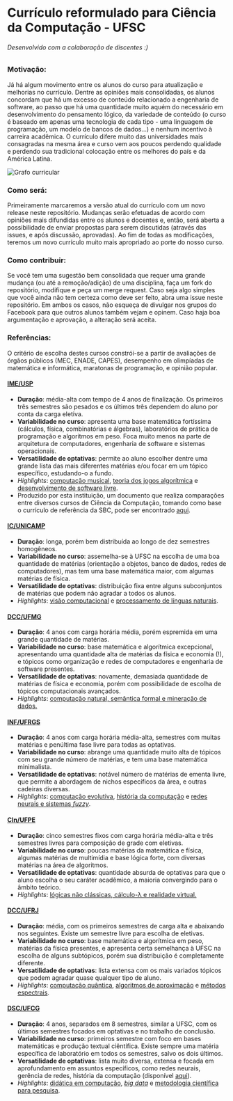# Currículo reformulado para Ciência da Computação - UFSC
###### Desenvolvido com a colaboração de discentes :)

### Motivação:
Já há algum movimento entre os alunos do curso para atualização e melhorias no
currículo. Dentre as opiniões mais consolidadas, os alunos concordam que há um
excesso de conteúdo relacionado a engenharia de software, ao passo que há uma
quantidade muito aquém do necessário em desenvolvimento do pensamento lógico,
da variedade de conteúdo (o curso é baseado em apenas uma tecnologia de cada
tipo - uma linguagem de programação, um modelo de bancos de dados...) e nenhum
incentivo à carreira acadêmica. O currículo difere muito das universidades
mais consagradas na mesma área e curso vem aos poucos perdendo qualidade e
perdendo sua tradicional colocação entre os melhores do país e da América
Latina.

![Grafo curricular][grafo-curricular]

### Como será:
Primeiramente marcaremos a versão atual do currículo com um novo release neste
repositório. Mudanças serão efetuadas de acordo com opiniões mais difundidas
entre os alunos e docentes e, então, será aberta a possibilidade de enviar
propostas para serem discutidas (através das issues, e após discussão,
aprovadas). Ao fim de todas as modificações, teremos um novo currículo muito
mais apropriado ao porte do nosso curso.

### Como contribuir:
Se você tem uma sugestão bem consolidada que requer uma grande mudança (ou até
a remoção/adição) de uma disciplina, faça um fork do repositório, modifique e
peça um merge request. Caso seja algo simples que você ainda não tem certeza
como deve ser feito, abra uma issue neste repositório. Em ambos os casos, não
esqueça de divulgar nos grupos do Facebook para que outros alunos também vejam
e opinem. Caso haja boa argumentação e aprovação, a alteração será aceita.

### Referências:
O critério de escolha destes cursos constrói-se a partir de
avaliações de órgãos públicos (MEC, ENADE, CAPES), desempenho em olimpíadas de
matemática e informática, maratonas de programação, e opinião popular.

#### [IME/USP](https://uspdigital.usp.br/jupiterweb/listarGradeCurricular?codcg=45&codcur=45051&codhab=1&tipo=N)
- **Duração**: média-alta com tempo de 4 anos de finalização. Os primeiros três semestres são pesados e os últimos três dependem do aluno por conta da carga eletiva.
- **Variabilidade no curso**: apresenta uma base matemática fortíssima (cálculos, física, combinatórias e álgebras), laboratórios de prática de programação e algoritmos em peso. Foca muito menos na parte de arquitetura de computadores, engenharia de software e sistemas operacionais.
- **Versatilidade de optativas**: permite ao aluno escolher dentre uma grande lista das mais diferentes matérias e/ou focar em um tópico específico, estudando-o a fundo.
 - *Highlights*: [computação musical](https://uspdigital.usp.br/jupiterweb/obterDisciplina?sgldis=MAC0337&codcur=45051&codhab=1), [teoria dos jogos algorítmica](https://uspdigital.usp.br/jupiterweb/obterDisciplina?sgldis=MAC0466&codcur=45051&codhab=1) e [desenvolvimento de software livre](https://uspdigital.usp.br/jupiterweb/obterDisciplina?sgldis=MAC0466&codcur=45051&codhab=1).
- Produzido por esta instituição, um documento que realiza comparações entre diversos
cursos de Ciência da Computação, tomando como base o currículo de referência da SBC,
pode ser encontrado [aqui](http://bcc.ime.usp.br/principal/documentos/bccs.pdf).

#### [IC/UNICAMP](http://www.dac.unicamp.br/sistemas/catalogos/grad/catalogo2015/proposta/sug42.html)
- **Duração**: longa, porém bem distribuída ao longo de dez semestres homogêneos.
- **Variabilidade no curso**: assemelha-se à UFSC na escolha de uma boa quantidade de matérias (orientação a objetos, banco de dados, redes de computadores), mas tem uma base matemática maior, com algumas matérias de física.
- **Versatilidade de optativas**: distribuição fixa entre alguns subconjuntos de matérias que podem não agradar a todos os alunos.
 - *Highlights*: [visão computacional](http://www.dac.unicamp.br/sistemas/catalogos/grad/catalogo2015/coordenadorias/0023/0023.html#MC949) e [processamento de línguas naturais](http://www.dac.unicamp.br/sistemas/catalogos/grad/catalogo2015/coordenadorias/0023/0023.html#MC896).

#### [DCC/UFMG](http://dcc.ufmg.br/dcc/sites/default/files/public/arquivos_diversos/grade_BCC_2014_2.pdf)
- **Duração**: 4 anos com carga horária média, porém espremida em uma grande quantidade de matérias.
- **Variabilidade no curso**: base matemática e algorítmica excepcional, apresentando uma quantidade alta de matérias da física e economia (!), e tópicos como organização e redes de computadores e engenharia de software presentes.
- **Versatilidade de optativas**: novamente, demasiada quantidade de matérias de física e economia, porém com possibilidade de escolha de tópicos computacionais avançados.
 - *Highlights*: [computação natural, semântica formal e mineração de dados.](http://dcc.ufmg.br/dcc/?q=pt-br/ementa_BCC)

#### [INF/UFRGS](http://www1.ufrgs.br/graduacao/xInformacoesAcademicas/curriculo.php?CodHabilitacao=36&CodCurriculo=95&sem=2015022)
- **Duração**: 4 anos com carga horária média-alta, semestres com muitas matérias e penúltima fase livre para todas as optativas.
- **Variabilidade no curso**: abrange uma quantidade muito alta de tópicos com seu grande número de matérias, e tem uma base matemática minimalista.
- **Versatilidade de optativas**: notável número de matérias de ementa livre, que permite a abordagem de nichos específicos da área, e outras cadeiras diversas.
 - *Highlights*: [computação evolutiva](http://www1.ufrgs.br/graduacao/xInformacoesAcademicas/sumula.php?CodCurriculo=&CodHabilitacao=&sem=2015022&codatividadeensino=8721), [história da computação](http://www1.ufrgs.br/graduacao/xInformacoesAcademicas/sumula.php?CodCurriculo=&CodHabilitacao=&sem=2015022&codatividadeensino=24388) e [redes neurais e sistemas *fuzzy*](http://www1.ufrgs.br/graduacao/xInformacoesAcademicas/sumula.php?CodCurriculo=&CodHabilitacao=&sem=2015022&codatividadeensino=7958).

#### [CIn/UFPE](https://www.ufpe.br/proacad/images/cursos_ufpe/ciencia_computacao_perfil_2002.pdf)
- **Duração**: cinco semestres fixos com carga horária média-alta e três semestres livres para composição de grade com eletivas.
- **Variabilidade no curso**: poucas matérias da matemática e física, algumas matérias de multimídia e base lógica forte, com diversas matérias na área de algoritmos.
- **Versatilidade de optativas**: quantidade absurda de optativas para que o aluno escolha o seu caráter acadêmico, a maioria convergindo para o âmbito teórico.
 - *Highlights*: [lógicas não clássicas, cálculo-λ e realidade virtual.](https://www.ufpe.br/proacad/images/cursos_ufpe/ciencia_computacao_perfil_2002.pdf)

#### [DCC/UFRJ](https://www.siga.ufrj.br/sira/temas/zire/frameConsultas.jsp?mainPage=/repositorio-curriculo/FA9F18A7-92A4-F79B-1A98-293E97D8939B.html)
- **Duração**: média, com os primeiros semestres de carga alta e abaixando nos seguintes. Existe um semestre livre para escolha de eletivas.
- **Variabilidade no curso**: base matemática e algorítmica em peso, matérias da física presentes, e apresenta certa semelhança à UFSC na escolha de alguns subtópicos, porém sua distribuição é completamente diferente.
- **Versatilidade de optativas**: lista extensa com os mais variados tópicos que podem agradar quase qualquer tipo de aluno.
 - *Highlights*: [computação quântica](https://www.siga.ufrj.br/sira/repositorio-curriculo/disciplinas/EA38C730-92A4-F799-108D-AD9CA92A7AF4.html), [algoritmos de aproximação](https://www.siga.ufrj.br/sira/repositorio-curriculo/disciplinas/ED288074-92A4-F715-00E9-CEF74695A612.html) e [métodos espectrais](https://www.siga.ufrj.br/sira/repositorio-curriculo/disciplinas/EA7F6A23-92A4-F799-108D-AD9C21B16782.html).

#### [DSC/UFCG](http://www.computacao.ufcg.edu.br/graduacao/plano-de-curso)
- **Duração**: 4 anos, separados em 8 semestres, similar a UFSC, com os últimos semestres focados em optativas e no trabalho de conclusão.
- **Variabilidade no curso**: primeiros semestre com foco em bases matemáticas e produção textual ciêntífica. Existe sempre uma matéria específica de laboratório em todos os semestres, salvo os dois últimos.
- **Versatilidade de optativas**: lista muito diversa, extensa e focada em aprofundamento em assuntos específicos, como redes neurais, gerência de redes, história da computação (disponível [aqui](https://docs.google.com/spreadsheets/d/1O-An4KiwB-Y1DdWwvFt8pjkyZ9nwHrACVB5uQeiQMJA/pub?output=html)).
 - *Highlights*: [didática em computação](https://docs.google.com/a/computacao.ufcg.edu.br/viewer?a=v&pid=sites&srcid=Y29tcHV0YWNhby51ZmNnLmVkdS5icnxwcmluY2lwYWx8Z3g6NDY2MzA2OWYyYzVhNmY1), [*big data*](https://docs.google.com/a/computacao.ufcg.edu.br/viewer?a=v&pid=sites&srcid=Y29tcHV0YWNhby51ZmNnLmVkdS5icnxwcmluY2lwYWx8Z3g6NGU2ODFiNTcwYTBjOGY5Mw) e [metodologia científica para pesquisa](https://docs.google.com/a/computacao.ufcg.edu.br/viewer?a=v&pid=sites&srcid=Y29tcHV0YWNhby51ZmNnLmVkdS5icnxwcmluY2lwYWx8Z3g6M2IwYmYwMWZkZDQ4YWYy).

[grafo-curricular]: https://raw.githubusercontent.com/zambonin/curriculum-graph/master/svg/tree.png
